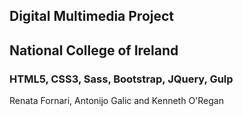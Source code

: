 ## Digital Multimedia Project

## National College of Ireland

### HTML5, CSS3, Sass, Bootstrap, JQuery, Gulp

Renata Fornari, Antonijo Galic and Kenneth O'Regan
